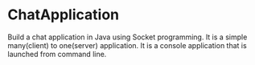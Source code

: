 # ChatApplication
Build a chat application in Java using Socket programming.
It is a simple many(client) to one(server) application.
It is a console application that is launched from command line.
